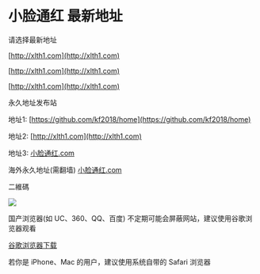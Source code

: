 # 小脸通红 最新地址
请选择最新地址

[http://xlth1.com](http://xlth1.com)

[http://xlth1.com](http://xlth1.com)

[http://xlth1.com](http://xlth1.com)


永久地址发布站

地址1: [https://github.com/kf2018/home](https://github.com/kf2018/home)

地址2: [http://xlth1.com](http://xlth1.com)

地址3: [小脸通红.com](小脸通红.com)

海外永久地址(需翻墙)
[小脸通红.com](http://小脸通红.com)


二維碼

[<img src="https://i.postimg.cc/8csyS5Gk/xlth1.jpg">](https://i.postimg.cc/8csyS5Gk/xlth1.jpg)


国产浏览器(如 UC、360、QQ、百度) 不定期可能会屏蔽网站，建议使用谷歌浏览器观看 

[谷歌浏览器下载](https://www.google.cn/chrome "谷歌浏览器")

若你是 iPhone、Mac 的用户，建议使用系统自带的 Safari 浏览器
